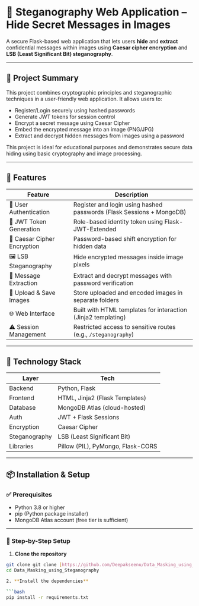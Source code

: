 # 🔐 Steganography Web Application – Hide Secret Messages in Images

A secure Flask-based web application that lets users **hide** and **extract** confidential messages within images using **Caesar cipher encryption** and **LSB (Least Significant Bit) steganography**.

---

## 📸 Project Summary

This project combines cryptographic principles and steganographic techniques in a user-friendly web application. It allows users to:
- Register/Login securely using hashed passwords
- Generate JWT tokens for session control
- Encrypt a secret message using Caesar Cipher
- Embed the encrypted message into an image (PNG/JPG)
- Extract and decrypt hidden messages from images using a password

This project is ideal for educational purposes and demonstrates secure data hiding using basic cryptography and image processing.

---

## 🚀 Features

| Feature                     | Description                                                                 |
|-----------------------------|-----------------------------------------------------------------------------|
| 👥 User Authentication       | Register and login using hashed passwords (Flask Sessions + MongoDB)        |
| 🔐 JWT Token Generation     | Role-based identity token using Flask-JWT-Extended                          |
| 🧠 Caesar Cipher Encryption | Password-based shift encryption for hidden data                             |
| 🖼️ LSB Steganography        | Hide encrypted messages inside image pixels                                 |
| 🧩 Message Extraction       | Extract and decrypt messages with password verification                     |
| 📁 Upload & Save Images     | Store uploaded and encoded images in separate folders                       |
| 🌐 Web Interface            | Built with HTML templates for interaction (Jinja2 templating)               |
| ⚠️ Session Management       | Restricted access to sensitive routes (e.g., `/steganography`)              |

---

## 🧰 Technology Stack

| Layer       | Tech                             |
|-------------|----------------------------------|
| Backend     | Python, Flask                    |
| Frontend    | HTML, Jinja2 (Flask Templates)   |
| Database    | MongoDB Atlas (cloud-hosted)     |
| Auth        | JWT + Flask Sessions             |
| Encryption  | Caesar Cipher                    |
| Steganography | LSB (Least Significant Bit)     |
| Libraries   | Pillow (PIL), PyMongo, Flask-CORS|

---


## 📦 Installation & Setup

### ✅ Prerequisites

- Python 3.8 or higher
- pip (Python package installer)
- MongoDB Atlas account (free tier is sufficient)

---

### 🔧 Step-by-Step Setup

1. **Clone the repository**

```bash
git clone git clone [https://github.com/Deepakseenu/Data_Masking_using_Steganography]
cd Data_Masking_using_Steganography

2. **Install the dependencies**

```bash
pip install -r requirements.txt
